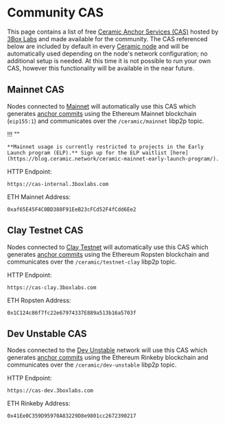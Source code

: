 # Community CAS
This page contains a list of free [Ceramic Anchor Services (CAS)](../../learn/glossary.md#anchor-service) hosted by [3Box Labs](https://3boxlabs.com) and made available for the community. The CAS referenced below are included by default in every [Ceramic node](../../learn/glossary.md#nodes) and will be automatically used depending on the node's network configuration; no additional setup is needed. At this time it is not possible to run your own CAS, however this functionality will be available in the near future.

## **Mainnet CAS**
Nodes connected to [Mainnet](../../learn/networks.md#mainnet) will automatically use this CAS which generates [anchor commits](../../learn/glossary.md#anchor-commit) using the Ethereum Mainnet blockchain (`eip155:1`) and communicates over the `/ceramic/mainnet` libp2p topic. 

!!! ""

    **Mainnet usage is currently restricted to projects in the Early Launch program (ELP).** Sign up for the ELP waitlist [here](https://blog.ceramic.network/ceramic-mainnet-early-launch-program/).
    

HTTP Endpoint:

```
https://cas-internal.3boxlabs.com
```

ETH Mainnet Address:

```
0xaf65E45F4C0BD388F91EeB23cFCd52F4fCdd6Ee2
```

## **Clay Testnet CAS**
Nodes connected to [Clay Testnet](../../learn/networks.md#clay-testnet) will automatically use this CAS which generates [anchor commits](../../learn/glossary.md#anchor-commit) using the Ethereum Ropsten blockchain and communicates over the `/ceramic/testnet-clay` libp2p topic.

HTTP Endpoint:

```
https://cas-clay.3boxlabs.com
```

ETH Ropsten Address:

```
0x1C124c86f7fc22e67974337E889a513b16a5703f
```

## **Dev Unstable CAS**
Nodes connected to the [Dev Unstable](../../learn/networks.md#dev-unstable) network will use this CAS which generates [anchor commits](../../learn/glossary.md#anchor-commit) using the Ethereum Rinkeby blockchain and communicates over the `/ceramic/dev-unstable` libp2p topic.

HTTP Endpoint:

```
https://cas-dev.3boxlabs.com
```

ETH Rinkeby Address:

```
0x41Ee0C359D95970A83229D8e9801cc2672390217
```

</br></br></br>
